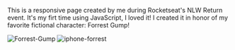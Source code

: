 This is a responsive page created by me during Rocketseat's NLW Return event. It's my firt time using JavaScript, I loved it! 
I created it in honor of my favorite fictional character: Forrest Gump! 

![Forrest-Gump](https://user-images.githubusercontent.com/90523641/168097513-395c42d6-9724-4b89-8380-8f02369d7f44.png)
![iphone-forrest](https://user-images.githubusercontent.com/90523641/168097524-b274185e-91cc-4a3a-8e6c-ea1fbfaf1e26.png)
